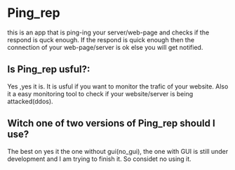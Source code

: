 # Ping_rep

this is an app that is ping-ing your server/web-page and checks if the respond is quck enough. If the respond is quick enough then the connection of your web-page/server is ok else you will get notified.

## Is Ping_rep usful?:
 Yes ,yes it is. It is usful if you want to monitor the trafic of your website. Also it a easy monitoring tool to check if your website/server is being attacked(ddos).
 
 ## Witch one of two versions of Ping_rep should I use?
  The best on yes it the one without gui(no_gui), the one with GUI is still under development and I am trying to finish it. So considet no using it.
